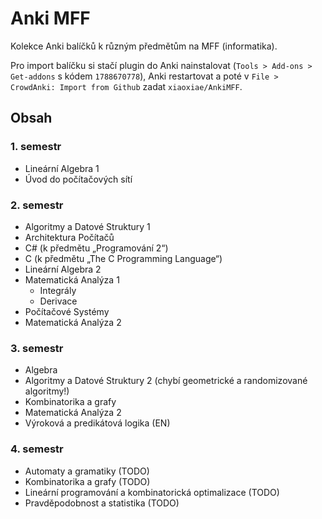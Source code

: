 # Anki MFF
Kolekce Anki balíčků k různým předmětům na MFF (informatika).

Pro import balíčku si stačí plugin do Anki nainstalovat (`Tools > Add-ons > Get-addons` s kódem `1788670778`), Anki restartovat a poté v `File > CrowdAnki: Import from Github` zadat `xiaoxiae/AnkiMFF`.


## Obsah

### 1. semestr
- Lineární Algebra 1
- Úvod do počítačových sítí

### 2. semestr
- Algoritmy a Datové Struktury 1
- Architektura Počítačů
- C# (k předmětu „Programování 2“)
- C (k předmětu „The C Programming Language“)
- Lineární Algebra 2
- Matematická Analýza 1
	- Integrály
	- Derivace
- Počítačové Systémy
- Matematická Analýza 2

### 3. semestr
- Algebra
- Algoritmy a Datové Struktury 2 (chybí geometrické a randomizované algoritmy!)
- Kombinatorika a grafy
- Matematická Analýza 2
- Výroková a predikátová logika (EN)

### 4. semestr
- Automaty a gramatiky (TODO)
- Kombinatorika a grafy (TODO)
- Lineární programování a kombinatorická optimalizace (TODO)
- Pravděpodobnost a statistika (TODO)

